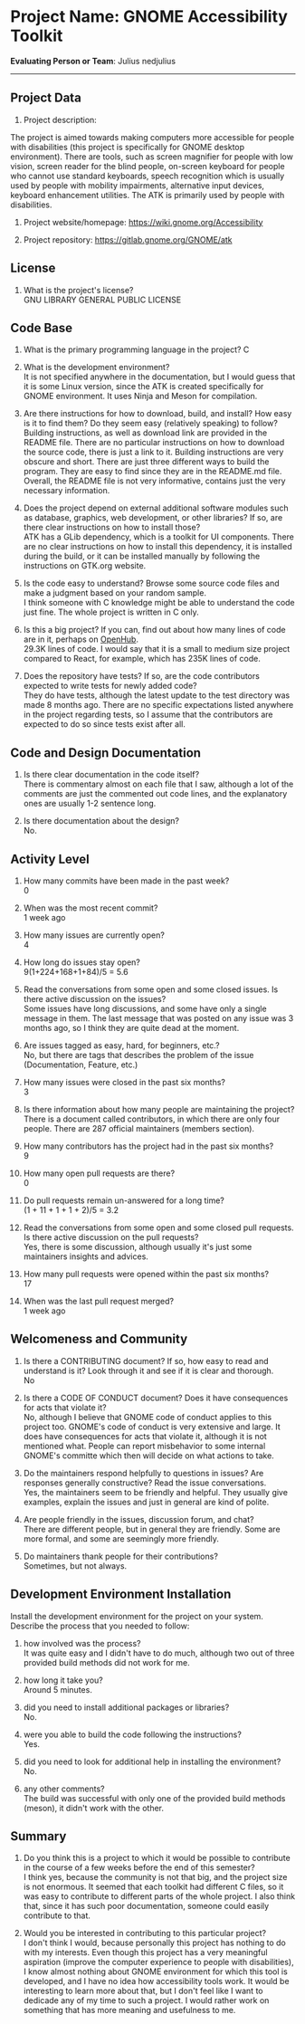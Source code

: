 # Project Name:  GNOME Accessibility Toolkit



**Evaluating Person or Team**:
Julius nedjulius

---

## Project Data

1. Project description: <br>
<!--
What is the purpose of this project? What does the code do? What type of users
does it have?
-->
The project is aimed towards making computers more accessible for people with disabilities (this project is specifically for GNOME desktop environment). There are tools, such as screen magnifier for people with low vision, screen reader for the blind people, on-screen keyboard for people who cannot use standard keyboards, speech recognition which is usually used by people with mobility impairments, alternative input devices, keyboard enhancement utilities. The ATK is primarily used by people with disabilities.

1. Project website/homepage: https://wiki.gnome.org/Accessibility

1. Project repository: https://gitlab.gnome.org/GNOME/atk



## License

1. What is the project's license? <br>
GNU LIBRARY GENERAL PUBLIC LICENSE



## Code Base


1. What is the primary programming language in the project?
C

1. What is the development environment? <br>
It is not specified anywhere in the documentation, but I would guess that it is some Linux version, since the ATK is created specifically for GNOME environment. It uses Ninja and Meson for compilation.

1. Are there instructions for how to download, build, and install? How easy is it
to find them? Do they seem easy (relatively speaking) to follow? <br>
Building instructions, as well as download link are provided in the README file. There are no particular instructions on how to download the source code, there is just a link to it. Building instructions are very obscure and short. There are just three different ways to build the program. They are easy to find since they are in the README.md file. Overall, the README file is not very informative, contains just the very necessary information.

1. Does the project depend on external additional software modules such as
database,  graphics, web development, or other libraries? If so, are there clear instructions on how to install those? <br>
ATK has a GLib dependency, which is a toolkit for UI components. There are no clear instructions on how to install this dependency, it is installed during the build, or it can be installed manually by following the instructions on GTK.org website.

1. Is the code easy to understand? Browse some source code files and make
a judgment based on your random sample. <br>
I think someone with C knowledge might be able to understand the code just fine. The whole project is written in C only.

1. Is this a big project? If you can, find out about how many lines of code
are in it, perhaps on [OpenHub](https://www.openhub.net/). <br>
29.3K lines of code. I would say that it is a small to medium size project compared to React, for example, which has 235K lines of code.

1. Does the repository have tests? If so, are the code contributors expected to write tests for newly added code? <br>
They do have tests, although the latest update to the test directory was made 8 months ago. There are no specific expectations listed anywhere in the project regarding tests, so I assume that the contributors are expected to do so since tests exist after all.



## Code and Design Documentation
1. Is there clear documentation in the code itself? <br>
There is commentary almost on each file that I saw, although a lot of the comments are just the commented out code lines, and the explanatory ones are usually 1-2 sentence long.

1. Is there documentation about the design?  <br>
No.


## Activity Level


1. How many commits have been made in the past week? <br>
0

1. When was the most recent commit? <br>
1 week ago

1. How many issues are currently open? <br>
4

1. How long do issues stay open? <br>
9(1+224+168+1+84)/5 = 5.6

1. Read the conversations from some open and some closed issues. Is there active discussion on the issues? <br>
Some issues have long discussions, and some have only a single message in them. The last message that was posted on any issue was 3 months ago, so I think they are quite dead at the moment.

1. Are issues tagged as easy, hard, for beginners, etc.? <br>
No, but there are tags that describes the problem of the issue (Documentation, Feature, etc.)

1. How many issues were closed in the past six months? <br>
3

1. Is there information about how many people are maintaining the project? <br>
There is a document called contributors, in which there are only four people. There are 287 official maintainers (members section).

1. How many contributors has the project had in the past six months? <br>
9

1. How many open pull requests are there? <br>
0

1. Do pull requests remain un-answered for a long time? <br>
(1 + 11 + 1 + 1 + 2)/5 = 3.2

1. Read the conversations from some open and some closed pull requests. Is there active discussion on the pull requests? <br>
Yes, there is some discussion, although usually it's just some maintainers insights and advices.

1. How many pull requests were opened within the past six months? <br>
17

1. When was the last  pull request  merged? <br>
1 week ago

## Welcomeness and Community

1. Is there a CONTRIBUTING document? If so, how easy to read and understand is it?
Look through it and see if it is clear and thorough. <br>
No

1. Is there a CODE OF CONDUCT document? Does it have consequences for acts that
violate it? <br>
No, although I believe that GNOME code of conduct applies to this project too. GNOME's code of conduct is very extensive and large. It does have consequences for acts that violate it, although it is not mentioned what. People can report misbehavior to some internal GNOME's committe which then will decide on what actions to take.

1. Do the maintainers respond helpfully to questions in issues?
Are responses generally constructive? Read the issue conversations. <br>
Yes, the maintainers seem to be friendly and helpful. They usually give examples, explain the issues and just in general are kind of polite.

1. Are people friendly in the issues, discussion forum, and chat? <br>
There are different people, but in general they are friendly. Some are more formal, and some are seemingly more friendly.

1. Do maintainers thank people for their contributions? <br>
Sometimes, but not always.


## Development Environment Installation

Install the development environment for the project on your system.
Describe the process that you needed to follow:

1. how involved was the process? <br>
It was quite easy and I didn't have to do much, although two out of three provided build methods did not work for me.

1. how long it take you? <br>
Around 5 minutes.

1. did you need to install additional packages or libraries? <br>
No.

1. were you able to build the code following the instructions? <br>
Yes.

1. did you need to look for additional help in installing the environment? <br>
No.

1. any other comments? <br>
The build was successful with only one of the provided build methods (meson), it didn't work with the other.




## Summary
1. Do you think  this is a project to which it would be possible to contribute
in the course of a few weeks before the end of this semester? <br>
I think yes, because the community is not that big, and the project size is not enormous. It seemed that each toolkit had different C files, so it was easy to contribute to different parts of the whole project. I also think that, since it has such poor documentation, someone could easily contribute to that.

1. Would you be interested in contributing to this particular project? <br>
I don't think I would, because personally this project has nothing to do with my interests. Even though this project has a very meaningful aspiration (improve the computer experience to people with disabilities), I know almost nothing about GNOME environment for which this tool is developed, and I have no idea how accessibility tools work. It would be interesting to learn more about that, but I don't feel like I want to dedicade any of my time to such a project. I would rather work on something that has more meaning and usefulness to me.
